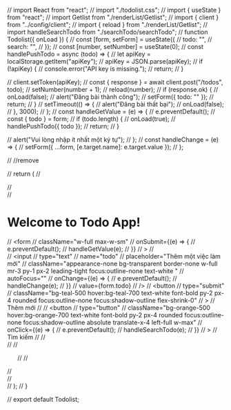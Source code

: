 // import React from "react";
// import "./todolist.css";
// import { useState } from "react";
// import Getlist from "./renderList/Getlist";
// import { client } from "../config/client";
// import { reload } from "./renderList/Getlist";
// import handleSearchTodo from "./searchTodo/searchTodo";
// function Todolist({ onLoad }) {
// const [form, setForm] = useState({
// todo: "",
// search: "",
// });
// const [number, setNumber] = useState(0);
// const handlePushTodo = async (todo) => {
// let apiKey = localStorage.getItem("apiKey");
// apiKey = JSON.parse(apiKey);
// if (!apiKey) {
// console.error("API key is missing.");
// return;
// }

// client.setToken(apiKey);
// const { response } = await client.post("/todos", todo);
// setNumber(number + 1);
// reload(number);
// if (response.ok) {
// onLoad(false);
// alert("Đăng bài thành công");
// setForm({ todo: "" });
// return;
// }
// setTimeout(() => {
// alert("Đăng bài thất bại");
// onLoad(false);
// }, 3000);
// };
// const handleGetValue = (e) => {
// e.preventDefault();
// const { todo } = form;
// if (todo.length) {
// onLoad(true);
// handlePushTodo({ todo });
// return;
// }

// alert("Vui lòng nhập ít nhất một ký tự");
// };
// const handleChange = (e) => {
// setForm({ ...form, [e.target.name]: e.target.value });
// };

// //remove

// return (
// <main className="__className_6a793a flex items-center justify-center p-8">
// <div className="container bg-slate-700 p-4 flex flex-col justify-center items-center">
// <h1 className="font-bold text-white">Welcome to Todo App!</h1>
// <form
// className="w-full max-w-sm"
// onSubmit={(e) => {
// e.preventDefault();
// handleGetValue(e);
// }}
// >
// <div className="flex items-center border-b border-teal-500 py-2 relative">
// <input
// type="text"
// name="todo"
// placeholder="Thêm một việc làm mới"
// className="appearance-none bg-transparent border-none w-full mr-3 py-1 px-2 leading-tight focus:outline-none text-white "
// autoFocus=""
// onChange={(e) => {
// e.preventDefault();
// handleChange(e);
// }}
// value={form.todo}
// />
// <button
// type="submit"
// className="bg-teal-500 hover:bg-teal-700 text-white font-bold py-2 px-4 rounded focus:outline-none focus:shadow-outline flex-shrink-0"
// >
// Thêm mới
// </button>
// <button
// type="button"
// className="bg-orange-500 hover:bg-orange-700 text-white font-bold py-2 px-4 rounded focus:outline-none focus:shadow-outline absolute translate-x-4 left-full w-max"
// onClick={(e) => {
// e.preventDefault();
// handleSearchTodo(e);
// }}
// >
// Tìm kiếm
// </button>
// </div>
// </form>
// <ul className="list-disc w-full max-w-3xl flex flex-col gap-4">
// <Getlist />
// </ul>
// </div>
// </main>
// );
// }

// export default Todolist;
